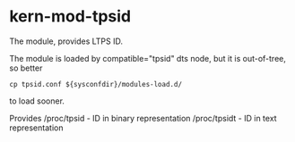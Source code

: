 # kern-mod-tpsid
The module, provides LTPS ID.

The module is loaded by compatible="tpsid" dts node, but it is out-of-tree, so better
```
cp tpsid.conf ${sysconfdir}/modules-load.d/
```
to load sooner.

Provides
/proc/tpsid - ID in binary representation
/proc/tpsidt - ID in text representation
